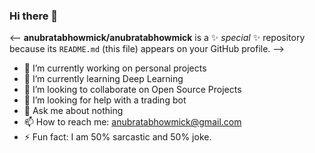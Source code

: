 ### Hi there 👋

<--
**anubratabhowmick/anubratabhowmick** is a ✨ _special_ ✨ repository because its `README.md` (this file) appears on your GitHub profile.
-->

- 🔭 I’m currently working on personal projects
- 🌱 I’m currently learning Deep Learning
- 👯 I’m looking to collaborate on Open Source Projects
- 🤔 I’m looking for help with a trading bot
- 💬 Ask me about nothing
- 📫 How to reach me: anubratabhowmick@gmail.com
- ⚡ Fun fact: I am 50% sarcastic and 50% joke.

